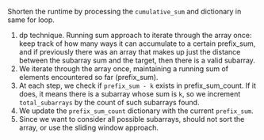 Shorten the runtime by processing the `cumulative_sum` and dictionary in same for loop.
1. dp technique. Running sum approach to iterate through the array once: keep track of how many ways it can accumulate to a certain prefix_sum, and if previously there was an array that makes up just the distance between the subarray sum and the target, then there is a valid subarray.
2. We iterate through the array once, maintaining a running sum of elements encountered so far (prefix_sum).
3. At each step, we check if `prefix_sum - k` exists in prefix_sum_count. If it does, it means there is a subarray whose sum is `k`, so we increment `total_subarrays` by the count of such subarrays found.
4. We update the `prefix_sum_count` dictionary with the current `prefix_sum`.
5. Since we want to consider all possible subarrays, should not sort the array, or use the sliding window approach.​
